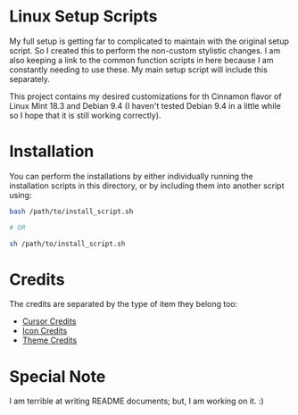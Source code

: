 # Linux Setup Scripts

My full setup is getting far to complicated to maintain with the original setup
script. So I created this to perform the non-custom stylistic changes. I am also
keeping a link to the common function scripts in here because I am constantly
needing to use these. My main setup script will include this separately.

This project contains my desired customizations for th Cinnamon flavor of Linux
Mint 18.3 and Debian 9.4 (I haven't tested Debian 9.4 in a little while so I
hope that it is still working correctly).


# Installation
You can perform the installations by either individually running the
installation scripts in this directory, or by including them into another script
using:

```bash
bash /path/to/install_script.sh

# OR

sh /path/to/install_script.sh
```


# Credits
The credits are separated by the type of item they belong too:

* [Cursor Credits](./cursors/CREDIT.md)
* [Icon Credits](./icons/CREDIT.md)
* [Theme Credits](./themes/CREDIT.md)


# Special Note

I am terrible at writing README documents; but, I am working on it. :)
